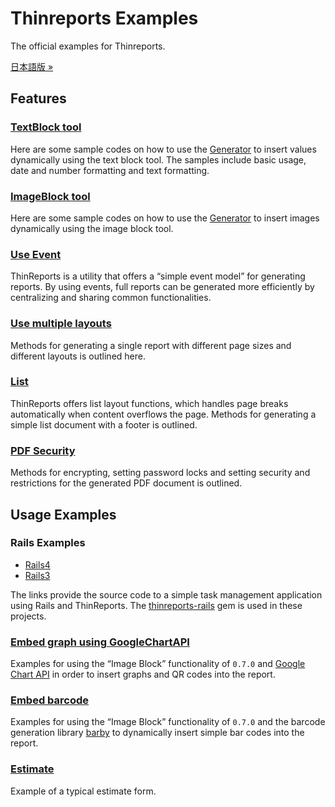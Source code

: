 # Thinreports Examples

The official examples for Thinreports.

[日本語版 &#187;](https://github.com/thinreports/thinreports-examples/blob/master/README-ja.md)

## Features

### [TextBlock tool](https://github.com/thinreports/thinreports-examples/tree/master/text-block)

Here are some sample codes on how to use the [Generator](http://www.thinreports.org/) to insert values dynamically using the text block tool.  The samples include basic usage, date and number formatting and text formatting.

### [ImageBlock tool](https://github.com/thinreports/thinreports-examples/tree/master/image-block)

Here are some sample codes on how to use the [Generator](http://www.thinreports.org/) to insert images dynamically using the image block tool.

### [Use Event](https://github.com/thinreports/thinreports-examples/tree/master/event)

ThinReports is a utility that offers a “simple event model” for generating reports.  By using events, full reports can be generated more efficiently by centralizing and sharing common functionalities.

### [Use multiple layouts](https://github.com/thinreports/thinreports-examples/tree/master/multiple-layout)

Methods for generating a single report with different page sizes and different layouts is outlined here.

### [List](https://github.com/thinreports/thinreports-examples/tree/master/list)

ThinReports offers list layout functions, which handles page breaks automatically when content overflows the page.  Methods for generating a simple list document with a footer is outlined.

### [PDF Security](https://github.com/thinreports/thinreports-examples/tree/master/permission)

Methods for encrypting, setting password locks and setting security and restrictions for the generated PDF document is outlined.

## Usage Examples

### Rails Examples

* [Rails4](https://github.com/thinreports/thinreports-rails4-example)
* [Rails3](https://github.com/thinreports/thinreports-rails3-example)

The links provide the source code to a simple task management application using Rails and ThinReports.  The [thinreports-rails](https://github.com/takeshinoda/thinreports-rails) gem is used in these projects.

### [Embed graph using GoogleChartAPI](https://github.com/thinreports/thinreports-examples/tree/master/chart)

Examples for using the “Image Block” functionality of `0.7.0` and [Google Chart API](https://developers.google.com/chart/) in order to insert graphs and QR codes into the report.

### [Embed barcode](https://github.com/thinreports/thinreports-examples/tree/master/barcode)

Examples for using the “Image Block” functionality of `0.7.0` and the barcode generation library [barby](http://toreto.re/barby/) to dynamically insert simple bar codes into the report.

### [Estimate](https://github.com/thinreports/thinreports-examples/tree/master/estimate)

Example of a typical estimate form.
